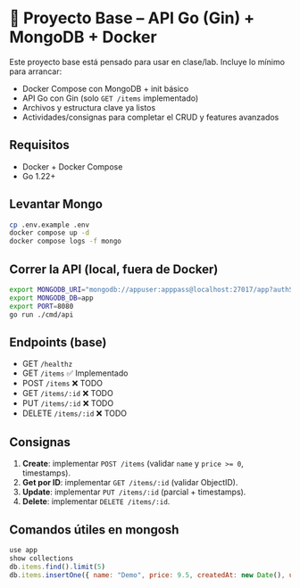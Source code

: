 # 🧪 Proyecto Base – API Go (Gin) + MongoDB + Docker

Este proyecto base está pensado para usar en clase/lab. Incluye lo mínimo para arrancar:
- Docker Compose con MongoDB + init básico
- API Go con Gin (solo `GET /items` implementado)
- Archivos y estructura clave ya listos
- Actividades/consignas para completar el CRUD y features avanzados

## Requisitos
- Docker + Docker Compose
- Go 1.22+

## Levantar Mongo
```bash
cp .env.example .env
docker compose up -d
docker compose logs -f mongo
```

## Correr la API (local, fuera de Docker)
```bash
export MONGODB_URI="mongodb://appuser:apppass@localhost:27017/app?authSource=app&retryWrites=true&w=majority"
export MONGODB_DB=app
export PORT=8080
go run ./cmd/api
```

## Endpoints (base)
- GET `/healthz`
- GET `/items` ✅ Implementado
- POST `/items` ❌ TODO
- GET `/items/:id` ❌ TODO
- PUT `/items/:id` ❌ TODO
- DELETE `/items/:id` ❌ TODO

## Consignas
1. **Create**: implementar `POST /items` (validar `name` y `price >= 0`, timestamps).
2. **Get por ID**: implementar `GET /items/:id` (validar ObjectID).
3. **Update**: implementar `PUT /items/:id` (parcial + timestamps).
4. **Delete**: implementar `DELETE /items/:id`.

## Comandos útiles en mongosh
```javascript
use app
show collections
db.items.find().limit(5)
db.items.insertOne({ name: "Demo", price: 9.5, createdAt: new Date(), updatedAt: new Date() })
```
